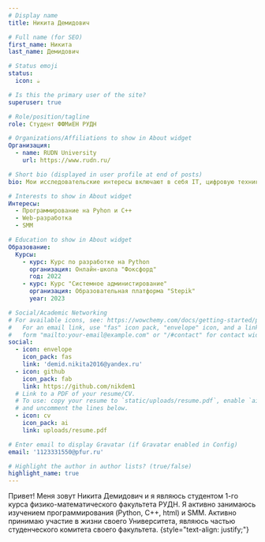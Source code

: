 ```yaml
---
# Display name
title: Никита Демидович

# Full name (for SEO)
first_name: Никита
last_name: Демидович

# Status emoji
status:
  icon: ☕️

# Is this the primary user of the site?
superuser: true

# Role/position/tagline
role: Студент ФФМиЕН РУДН

# Organizations/Affiliations to show in About widget
Организация:
  - name: RUDN University
    url: https://www.rudn.ru/

# Short bio (displayed in user profile at end of posts)
bio: Мои исследовательские интересы включают в себя IT, цифровую технику и SMM.

# Interests to show in About widget
Интересы:
  - Программирование на Pyhon и C++
  - Web-разработка
  - SMM

# Education to show in About widget
Образование:
  Курсы:
    - курс: Курс по разработке на Python
      организация: Онлайн-школа "Фоксфорд"
      год: 2022
    - курс: Курс "Системное администирование"
      организация: Образовательная платформа "Stepik" 
      year: 2023

# Social/Academic Networking
# For available icons, see: https://wowchemy.com/docs/getting-started/page-builder/#icons
#   For an email link, use "fas" icon pack, "envelope" icon, and a link in the
#   form "mailto:your-email@example.com" or "/#contact" for contact widget.
social:
  - icon: envelope
    icon_pack: fas
    link: 'demid.nikita2016@yandex.ru'
  - icon: github
    icon_pack: fab
    link: https://github.com/nikdem1
  # Link to a PDF of your resume/CV.
  # To use: copy your resume to `static/uploads/resume.pdf`, enable `ai` icons in `params.yaml`,
  # and uncomment the lines below.
  - icon: cv
    icon_pack: ai
    link: uploads/resume.pdf

# Enter email to display Gravatar (if Gravatar enabled in Config)
email: '1123331550@pfur.ru'

# Highlight the author in author lists? (true/false)
highlight_name: true
---
```


Привет! Меня зовут Никита Демидович и я являюсь студентом 1-го курса физико-математического факультета РУДН. Я активно занимаюсь изучением программирования (Python, C++, html) и SMM. Активно принимаю участие в жизни своего Университета, являюсь частью студенческого комитета своего факультета. 
{style="text-align: justify;"}
